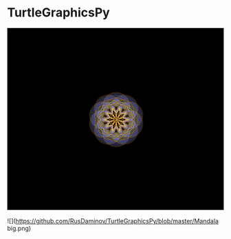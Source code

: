 # TurtleGraphicsPy

![](https://github.com/RusDaminov/TurtleGraphicsPy/blob/master/Mandala.png)

![](https://github.com/RusDaminov/TurtleGraphicsPy/blob/master/Mandala big.png)
